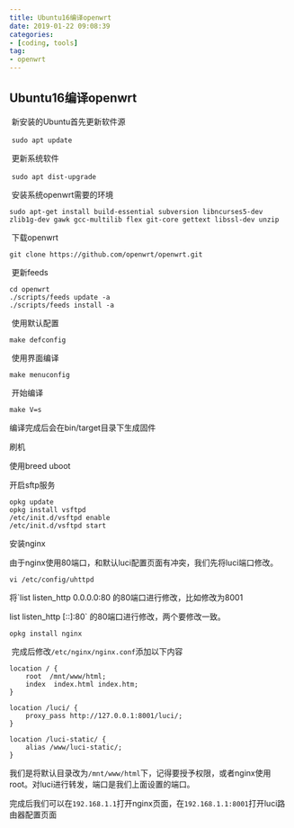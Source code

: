 ```yaml
---
title: Ubuntu16编译openwrt
date: 2019-01-22 09:08:39
categories:
- [coding, tools]
tag:
- openwrt
---
```


## Ubuntu16编译openwrt

​	新安装的Ubuntu首先更新软件源

​	`sudo apt update`

​	更新系统软件

​	`sudo apt dist-upgrade`

​	安装系统openwrt需要的环境

`sudo apt-get install build-essential subversion libncurses5-dev zlib1g-dev gawk gcc-multilib flex git-core gettext libssl-dev unzip`

​	下载openwrt

`git clone https://github.com/openwrt/openwrt.git`

​	更新feeds

````shell
cd openwrt
./scripts/feeds update -a
./scripts/feeds install -a
````

​	使用默认配置

`make defconfig`

​	使用界面编译

`make menuconfig`

​	开始编译

`make V=s`

编译完成后会在bin/target目录下生成固件



刷机

使用breed uboot

开启sftp服务

```shell
opkg update 
opkg install vsftpd
/etc/init.d/vsftpd enable
/etc/init.d/vsftpd start
```

安装nginx

​	由于nginx使用80端口，和默认luci配置页面有冲突，我们先将luci端口修改。

```shell
vi /etc/config/uhttpd
```

将`list listen_http        0.0.0.0:80​  的80端口进行修改，比如修改为8001     

list listen_http        [::]:80` 的80端口进行修改，两个要修改一致。

```shell
opkg install nginx
```

​	完成后修改`/etc/nginx/nginx.conf`添加以下内容

```nginx
location / {
	root  /mnt/www/html;
	index  index.html index.htm;
}

location /luci/ {                   
	proxy_pass http://127.0.0.1:8001/luci/;
}                                                                     

location /luci-static/ {                                    
	alias /www/luci-static/;
} 
```

​	我们是将默认目录改为`/mnt/www/html`下，记得要授予权限，或者nginx使用root。对luci进行转发，端口是我们上面设置的端口。

 完成后我们可以在`192.168.1.1`打开nginx页面，在`192.168.1.1:8001`打开luci路由器配置页面

